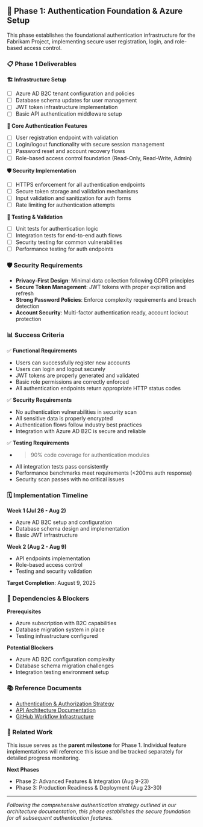 ## 🎯 Phase 1: Authentication Foundation & Azure Setup

This phase establishes the foundational authentication infrastructure for the Fabrikam Project, implementing secure user registration, login, and role-based access control.

### 📋 Phase 1 Deliverables

**🏗️ Infrastructure Setup**
- [ ] Azure AD B2C tenant configuration and policies
- [ ] Database schema updates for user management  
- [ ] JWT token infrastructure implementation
- [ ] Basic API authentication middleware setup

**🔐 Core Authentication Features**
- [ ] User registration endpoint with validation
- [ ] Login/logout functionality with secure session management
- [ ] Password reset and account recovery flows
- [ ] Role-based access control foundation (Read-Only, Read-Write, Admin)

**🛡️ Security Implementation**
- [ ] HTTPS enforcement for all authentication endpoints
- [ ] Secure token storage and validation mechanisms
- [ ] Input validation and sanitization for auth forms
- [ ] Rate limiting for authentication attempts

**🧪 Testing & Validation**
- [ ] Unit tests for authentication logic
- [ ] Integration tests for end-to-end auth flows
- [ ] Security testing for common vulnerabilities
- [ ] Performance testing for auth endpoints

### 🛡️ Security Requirements

- **Privacy-First Design**: Minimal data collection following GDPR principles
- **Secure Token Management**: JWT tokens with proper expiration and refresh
- **Strong Password Policies**: Enforce complexity requirements and breach detection
- **Account Security**: Multi-factor authentication ready, account lockout protection

### 📊 Success Criteria

✅ **Functional Requirements**
- Users can successfully register new accounts
- Users can login and logout securely
- JWT tokens are properly generated and validated
- Basic role permissions are correctly enforced
- All authentication endpoints return appropriate HTTP status codes

✅ **Security Requirements**
- No authentication vulnerabilities in security scan
- All sensitive data is properly encrypted
- Authentication flows follow industry best practices
- Integration with Azure AD B2C is secure and reliable

✅ **Testing Requirements**
- >90% code coverage for authentication modules
- All integration tests pass consistently
- Performance benchmarks meet requirements (<200ms auth response)
- Security scan passes with no critical issues

### 🗓️ Implementation Timeline

**Week 1 (Jul 26 - Aug 2)**
- Azure AD B2C setup and configuration
- Database schema design and implementation
- Basic JWT infrastructure

**Week 2 (Aug 2 - Aug 9)**  
- API endpoints implementation
- Role-based access control
- Testing and security validation

**Target Completion**: August 9, 2025

### 🔗 Dependencies & Blockers

**Prerequisites**
- Azure subscription with B2C capabilities
- Database migration system in place
- Testing infrastructure configured

**Potential Blockers**
- Azure AD B2C configuration complexity
- Database schema migration challenges
- Integration testing environment setup

### 📚 Reference Documents

- [Authentication & Authorization Strategy](docs/architecture/AUTHENTICATION-AUTHORIZATION-STRATEGY.md)
- [API Architecture Documentation](docs/architecture/API-ARCHITECTURE.md)
- [GitHub Workflow Infrastructure](.github/workflows/authentication-validation.yml)

### 🔄 Related Work

This issue serves as the **parent milestone** for Phase 1. Individual feature implementations will reference this issue and be tracked separately for detailed progress monitoring.

**Next Phases**
- Phase 2: Advanced Features & Integration (Aug 9-23)
- Phase 3: Production Readiness & Deployment (Aug 23-30)

---

*Following the comprehensive authentication strategy outlined in our architecture documentation, this phase establishes the secure foundation for all subsequent authentication features.*
